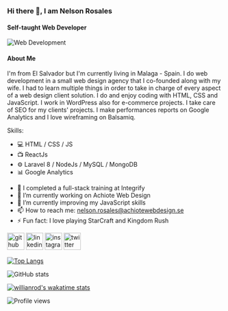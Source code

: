 ### Hi there 👋, I am Nelson Rosales
#### Self-taught Web Developer
![Web Development](https://i.ibb.co/tbkvPgj/Nelson-Rosales-Web-Developer.png)

#### About Me

I'm from El Salvador but I'm currently living in Malaga - Spain. I do web development in a small web design agency that I co-founded along with my wife. I had to learn multiple things in order to take in charge of every aspect of a web design client solution. I do and enjoy coding with HTML, CSS and JavaScript. I work in WordPress also for e-commerce projects. I take care of SEO for my clients' projects. I make performances reports on Google Analytics and I love wireframing on Balsamiq. 



Skills: 

* 💻 HTML / CSS / JS 
* 📺 ReactJs
* ⚙️ Laravel 8 / NodeJs / MySQL / MongoDB
* 📊 Google Analytics

- 📓 I completed a full-stack training at Integrify
- 🔭 I’m currently working on Achiote Web Design 
- 🌱 I’m currently improving my JavaScript skills 
- 📫 How to reach me: nelson.rosales@achiotewebdesign.se 
- ⚡ Fun fact: I love playing StarCraft  and Kingdom Rush 


[<img src='https://cdn.jsdelivr.net/npm/simple-icons@3.0.1/icons/github.svg' alt='github' height='40'>](https://github.com/nelson2411)  [<img src='https://cdn.jsdelivr.net/npm/simple-icons@3.0.1/icons/linkedin.svg' alt='linkedin' height='40'>](https://www.linkedin.com/in/nelsonrosales24/)  [<img src='https://cdn.jsdelivr.net/npm/simple-icons@3.0.1/icons/instagram.svg' alt='instagram' height='40'>](https://www.instagram.com/nelsonmirand4/)  [<img src='https://cdn.jsdelivr.net/npm/simple-icons@3.0.1/icons/twitter.svg' alt='twitter' height='40'>](https://twitter.com/@nelsonrosales27)  

[![Top Langs](https://github-readme-stats.vercel.app/api/top-langs/?username=nelson2411&layout=compact)](https://github.com/nelson2411/github-readme-stats)

![GitHub stats](https://github-readme-stats.vercel.app/api?username=nelson2411&show_icons=true)  

[![willianrod's wakatime stats](https://github-readme-stats.vercel.app/api/wakatime?username=nelson0504)](https://github.com/nelson2411/github-readme-stats)

![Profile views](https://gpvc.arturio.dev/nelson2411)  
